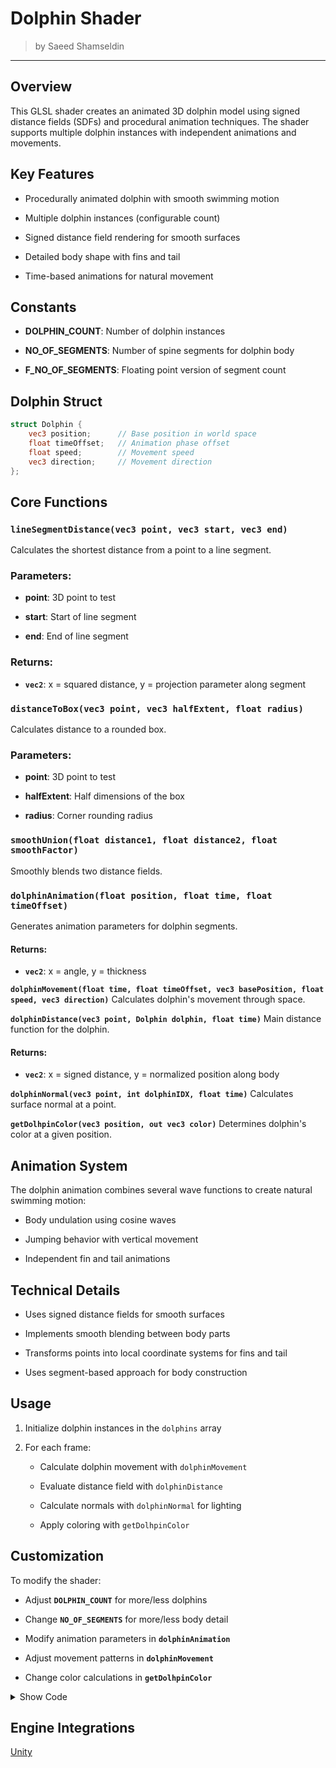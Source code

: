 <!-- this one is to display the shader output either by locally storing in the directory under static/images/...
or, external link like of a github can be added -->

<!-- this is for locally stored images -->
<!-- <img src="image directory stored locally inside project" alt="TIE Fighter" width="400" height="225"> -->
<!-- this is for external  link  -->
<!-- <img src="https://......." width="400" alt="TIE Fighter Animation"> -->



<!-- this is for locally stored videos -->
<!-- <video controls width="640" height="360" > -->
  <!-- <source src="video path stored locally" type="video/mp4"> -->
  <!-- Your browser does not support the video tag. -->
<!-- </video> -->

<!-- this is for external link, copy the embed code for given video and paste it here -->
<!-- <iframe width="640" height="360"  -->
  <!-- src="https://www.youtube.com/embed/VIDEO_ID"  -->
  <!-- title="TIE Fighter Shader Demo" -->
  <!-- frameborder="0" allowfullscreen></iframe> -->



<div class="container">
    <h1 class="main-heading">Dolphin Shader</h1>
    <blockquote class="author">by Saeed Shamseldin</blockquote>
</div>

---

## Overview
This GLSL shader creates an animated 3D dolphin model using signed distance fields (SDFs) and procedural animation techniques. The shader supports multiple dolphin instances with independent animations and movements.

## Key Features

- Procedurally animated dolphin with smooth swimming motion

- Multiple dolphin instances (configurable count)

- Signed distance field rendering for smooth surfaces

- Detailed body shape with fins and tail

- Time-based animations for natural movement

## Constants

- **DOLPHIN_COUNT**: Number of dolphin instances

- **NO_OF_SEGMENTS**: Number of spine segments for dolphin body

- **F_NO_OF_SEGMENTS**: Floating point version of segment count

## Dolphin Struct
```glsl
struct Dolphin {
    vec3 position;      // Base position in world space
    float timeOffset;   // Animation phase offset
    float speed;        // Movement speed
    vec3 direction;     // Movement direction
};
```

## Core Functions
### `lineSegmentDistance(vec3 point, vec3 start, vec3 end)`
Calculates the shortest distance from a point to a line segment.

### Parameters:

- **point**: 3D point to test

- **start**: Start of line segment

- **end**: End of line segment

### Returns:

- **`vec2`**: x = squared distance, y = projection parameter along segment

### `distanceToBox(vec3 point, vec3 halfExtent, float radius)`
Calculates distance to a rounded box.

### Parameters:

- **point**: 3D point to test

- **halfExtent**: Half dimensions of the box

- **radius**: Corner rounding radius

### `smoothUnion(float distance1, float distance2, float smoothFactor)`
Smoothly blends two distance fields.

### `dolphinAnimation(float position, float time, float timeOffset)`
Generates animation parameters for dolphin segments.

#### Returns:

- **`vec2`**: x = angle, y = thickness

**`dolphinMovement(float time, float timeOffset, vec3 basePosition, float speed, vec3 direction)`**
Calculates dolphin's movement through space.

**`dolphinDistance(vec3 point, Dolphin dolphin, float time)`**
Main distance function for the dolphin.

#### Returns:

- **`vec2`**: x = signed distance, y = normalized position along body

**`dolphinNormal(vec3 point, int dolphinIDX, float time)`**
Calculates surface normal at a point.

**`getDolhpinColor(vec3 position, out vec3 color)`**
Determines dolphin's color at a given position.

## Animation System
The dolphin animation combines several wave functions to create natural swimming motion:

- Body undulation using cosine waves

- Jumping behavior with vertical movement

- Independent fin and tail animations

## Technical Details
- Uses signed distance fields for smooth surfaces

- Implements smooth blending between body parts

- Transforms points into local coordinate systems for fins and tail

- Uses segment-based approach for body construction

## Usage
1. Initialize dolphin instances in the `dolphins` array

2. For each frame:

    - Calculate dolphin movement with `dolphinMovement`

    - Evaluate distance field with `dolphinDistance`

    - Calculate normals with `dolphinNormal` for lighting

    - Apply coloring with `getDolhpinColor`

## Customization
To modify the shader:

  - Adjust **`DOLPHIN_COUNT`** for more/less dolphins

  - Change **`NO_OF_SEGMENTS`** for more/less body detail

  - Modify animation parameters in **`dolphinAnimation`**

  - Adjust movement patterns in **`dolphinMovement`**

  - Change color calculations in **`getDolhpinColor`**

<details>
<summary>Show Code</summary>

```glsl
#define DOLPHIN_COUNT 2
#define NO_OF_SEGMENTS 11
#define F_NO_OF_SEGMENTS 11.0

// dolphin global variables
float jumping;
float time;
float segmentIdx = 0.0;
vec3 ccd, ccp;

// Dolphin struct to hold instance data
struct Dolphin {
    vec3 position;
    float timeOffset;
    float speed;
    vec3 direction;
};

Dolphin dolphins[2];

// This function gives you the shortest distance from a 2D point p to a finite line segment between a and b.
vec2 lineSegmentDistance(vec3 point, vec3 start, vec3 end) {
	// Calculate the vector from the start of the line segment to the point
	vec3  startToPoint = point - start;
	// Calculate the vector from the start of the line segment to the end
	vec3  startToEnd = end - start;
	// Calculate the projection of the point onto the line segment
	float projection = clamp(dot(startToPoint, startToEnd) / dot(startToEnd, startToEnd), 0.0, 1.0);
	// Calculate the closest point on the line segment to the point
	vec3 vecToClosestPoint = startToPoint - projection * startToEnd;
	// Calculate the length of the vector to the closest point
	return vec2(dot(vecToClosestPoint,vecToClosestPoint), projection);
}

float distanceToBox(vec3 point, vec3 halfExtent, float radius) {
	// Calculate the distance from the point to the box
	vec3 distanceToBox = abs(point) - halfExtent;
	// Returns: Negative inside the rounded box, Zero on the surface, Positive outside.
	return length(max(distanceToBox, 0.0)) - radius;
}

// Blends two distances smoothly, instead of taking the harsh minimum (min()), which gives a hard union in SDFs.
float smoothUnion(float distance1, float distance2, float smoothFactor) {
	// h decides how much to interpolate between distance2 and distance1
	float h = clamp(0.5 + 0.5 * (distance2 - distance1) / smoothFactor, 0.0, 1.0);
	return mix(distance2, distance1, h) - smoothFactor * h * (1.0 - h);
}

// Modified animation function with instance parameters
vec2 dolphinAnimation(float position, float time, float timeOffset) {
    float adjustedTime = time + timeOffset;
    float angle1 = 0.9*(0.5+0.2*position)*cos(5.0*position - 3.0*adjustedTime + 6.2831/4.0);
    float angle2 = 1.0*cos(3.5*position - 1.0*adjustedTime + 6.2831/4.0);
    float jumping = 0.5 + 0.5*cos(-0.4+0.5*adjustedTime);
    float finalAngle = mix(angle1, angle2, jumping);
    float thickness = 0.4*cos(4.0*position - 1.0*adjustedTime)*(1.0-0.5*jumping);
    return vec2(finalAngle, thickness);
}

// generates a 3D animation offset vector used to animate some aspect of the dolphin

// Modified movement function with instance parameters
vec3 dolphinMovement(float time, float timeOffset, vec3 basePosition, float speed, vec3 direction) {
    float adjustedTime = time + timeOffset;
    float jumping = 0.5 + 0.5*cos(-0.4+0.5*adjustedTime);
    
    vec3 movement1 = vec3(0.0, sin(3.0*adjustedTime + 6.2831/4.0), 0.0);
    vec3 movement2 = vec3(0.0, 1.5 + 2.5*cos(1.0*adjustedTime), 0.0);
    vec3 finalMovement = mix(movement1, movement2, jumping);
    finalMovement.y *= 0.5;
    finalMovement.x += 0.1*sin(0.1 - 1.0*adjustedTime)*(1.0-jumping);
    
    // Apply linear movement
    vec3 worldOffset = vec3(0.0, 0.0, mod(-speed * time, 10.0) - 5.0);
    
    return basePosition + finalMovement + worldOffset;
}

//returning: res.x: The signed distance from point p to the dolphin. res.y: A parameter h that stores a normalized position along the dolphin's body (used for further shaping/decorating).
vec2 dolphinDistance(vec3 point, Dolphin dolphin, float time) {

	// Initialize the result to a very large distance and an auxiliary value of 0. We'll minimize this value over the dolphin's body parts.
	vec2 result = vec2( 1000.0, 0.0);
	// Transform Point into Dolphin Local Space
	// Initialize the start point for the dolphin's body
	vec3 startPoint = dolphinMovement(time, dolphin.timeOffset, dolphin.position, dolphin.speed, dolphin.direction);

	vec3 position1 = startPoint;
	vec3 position2 = startPoint;
	vec3 position3 = startPoint;
	vec3 direction1 = vec3(0.0,0.0,0.0);
	vec3 direction2 = vec3(0.0,0.0,0.0);
	vec3 direction3 = vec3(0.0,0.0,0.0);
	vec3 closestPoint = startPoint;
	// Iterates through all the dolphin’s spine segments (same concept as in dolphinSignedDistance)
	for(int i=0; i<NO_OF_SEGMENTS; i++)
	{
		// Compute Normalized Segment Index and Animation
		float segmentPosition = float(i)/F_NO_OF_SEGMENTS;
		vec2 segmentAnimation = dolphinAnimation(segmentPosition, time, dolphin.timeOffset);
		// The length of segments
		float segmentLength = 0.48; if( i==0 ) segmentLength=0.655;
		// endPoint is the end point of the current segment. The orientation of the segment is controlled by angles (segmentAnimation.x, segmentAnimation.y). This creates a wavy, sinuous body as the dolphin swims.
		vec3 endPoint = startPoint + segmentLength*normalize(vec3(sin(segmentAnimation.y), sin(segmentAnimation.x), cos(segmentAnimation.x)));
		// Calculate the distance from the point to the line segment defined by startPoint and endPoint
		vec2 dist = lineSegmentDistance(point, startPoint, endPoint);

		if(dist.x < result.x)
		{
			result = vec2(dist.x,segmentPosition+dist.y/F_NO_OF_SEGMENTS);
			closestPoint = startPoint + dist.y*(endPoint-startPoint);
			ccd = endPoint - startPoint; // This is the direction vector of the segment

		}
		// Store Specific Segment Info for Fins and Tail
		if(i==3) 
		{position1 = startPoint; direction1 = endPoint-startPoint;}
		if(i==4)
		{position3 = startPoint; direction3 = endPoint-startPoint;}
		if(i==(NO_OF_SEGMENTS-1))
		{position2 = endPoint; direction2 = endPoint-startPoint;}
		// Move Forward to Next Segment
		startPoint = endPoint;
	}
	   // Save Closest Point (This is the Target Line)
		ccp = closestPoint;
		// It lies in the range [0.0,1.0][0.0,1.0], where 0 is near the head and 1 is at the tail.
		float bodyRadius = result.y;
		// The radius of the dolphin's body at that point. This shapes the body to be thickest near the middle and tapering toward head and tail.
		float radius = 0.05 + bodyRadius*(1.0-bodyRadius)*(1.0-bodyRadius)*2.7;
		//This adds a bump in the radius near the front of the dolphin (around bodyRadius ≈ 0.04), which decays rapidly afterward.
		radius += 7.0*max(0.0,bodyRadius-0.04)*exp(-30.0*max(0.0,bodyRadius-0.04)) * smoothstep(-0.1, 0.1, point.y-closestPoint.y);
		// Reduces radius near the center line (point.y ≈ closestPoint.y) and only in the front part (h < 0.1).
		radius -= 0.03*(smoothstep(0.0, 0.1, abs(point.y-closestPoint.y)))*(1.0-smoothstep(0.0,0.1,bodyRadius));
		// Add Thickness Near the Head
		radius += 0.05*clamp(1.0-3.0*bodyRadius,0.0,1.0);
		radius += 0.035*(1.0-smoothstep( 0.0, 0.025, abs(bodyRadius-0.1) ))* (1.0-smoothstep(0.0, 0.1, abs(point.y-closestPoint.y)));
		// The true signed distance is the distance from point p to the spine (closestPoint) minus the radius at that location. Scaled by 0.75 to compress or adjust the final SDF
		result.x = 0.75 * (distance(point, closestPoint) - radius);	

		// fin part
		direction3 = normalize(direction3);
		float k = sqrt(1.0 - direction3.y*direction3.y);
		// Create a transformation matrix to align the local coordinate system with the dolphin's fin direction
		mat3 ms = mat3(
			direction3.z/k, -direction3.x*direction3.y/k, direction3.x,
			0.0,			k,							  direction3.y,
			-direction3.x/k, -direction3.y*direction3.z/k, direction3.z);
		// Transform the point into the local coordinate system of the fin
		vec3 ps = ms * (point - position3);
		ps.z -= 0.1; // This is the offset for the fin
		float distance5 = length(ps.yz) - 0.9;
		distance5 = max(distance5, -(length(ps.yz-vec2(0.6,0.0)) - 0.35) );
		distance5 = max(distance5, distanceToBox(ps+vec3(0.0,-0.5,0.5), vec3(0.0,0.5,0.5), 0.02 ) );
		result.x = smoothUnion(result.x, distance5, 0.1);

		// fin 
		direction1 = normalize(direction1);
		k = sqrt(1.0 - direction1.y*direction1.y);
		ms = mat3(
			direction1.z/k, -direction1.x*direction1.y/k, direction1.x,
			0.0, k, direction1.y,
			-direction1.x/k, -direction1.y*direction1.z/k, direction1.z);

		ps = point - position1;
		ps = ms * ps;
		ps.x = abs(ps.x);
		float l = ps.x;
		l = clamp((l-0.4)/0.5, 0.0, 1.0);
		l = 4.0 * l * (1.0 - l);
		l *= 1.0-clamp(5.0*abs(ps.z+0.2),0.0,1.0);
		ps.xyz += vec3(-0.2,0.36,-0.2);
		distance5 = length(ps.xz) - 0.8;
		distance5 = max(distance5, -(length(ps.xz-vec2(0.2,0.4)) - 0.8) );
		distance5 = max(distance5, distanceToBox(ps+vec3(0.0,0.0,0.0), vec3(1.0,0.0,1.0), 0.015+0.05*l ) );
		result.x = smoothUnion(result.x, distance5, 0.12);

		// tail part
		direction2 = normalize(direction2);
		mat2 mf = mat2(
			direction2.z, direction2.y,
			-direction2.y, direction2.z);
		vec3 pf = point - position2 - direction2*0.25;
		pf.yz = mf * pf.yz;
		float distance4 = length(pf.xz) - 0.6;
		distance4 = max(distance4, -(length(pf.xz-vec2(0.0,0.8)) - 0.9) );
		distance4 = max(distance4, distanceToBox(pf, vec3(1.0,0.005,1.0), 0.005 ) );
		result.x = smoothUnion(result.x, distance4, 0.1);
		// Return the signed distance and the auxiliary value
		return result;
}

vec3 dolphinNormal(vec3 point, int dolphinIDX, float time) {
    vec3 normal = vec3(0.0);
    const float eps = 0.08; // Smaller epsilon for more accurate normals
    
    for(int i = 0; i < 4; i++) {
        vec3 e = 0.5773*(2.0*vec3((((i+3)>>1)&1),((i>>1)&1),(i&1))-1.0);
        vec2 dist = dolphinDistance(point + eps*e, dolphins[dolphinIDX], time);
        normal += e * dist.x; // Use the distance field value
    }
    
    return normalize(normal);
}
void getDolhpinColor(vec3 position, out vec3 color){
        vec3 material;
		material.xyz = mix( vec3(0.3,0.38,0.46)*0.6, vec3(0.8,0.9,1.0), smoothstep(-0.05,0.05,position.y-segmentIdx*0.5+0.1) ); // Base color of the dolphin
		material.xyz *= smoothstep( 0.0, 0.06, distance(vec3(abs(position.x),position.yz)*vec3(1.0,1.0,4.0),vec3(0.35,0.0,0.4)));  
		material.xyz *= 1.0 - 0.75*(1.0-smoothstep( 0.0, 0.02, abs(position.y) ))*(1.0-smoothstep( 0.07, 0.11, segmentIdx ));
		material.xyz *= 0.1*0.23*0.6;
        color = material;
        }
```
</details>

## Engine Integrations

<div class="button-row">
  <a class="custom-button md-button" href="../../../../engines/unity/sdfs/dolphin">Unity</a>
</div>